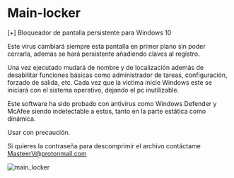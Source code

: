 # Main-locker
[+] Bloqueador de pantalla persistente para Windows 10

Este virus cambiará siempre esta pantalla en primer plano sin poder cerrarla, además se hará persistente
añadiendo claves al registro.

Una vez ejecutado mudará de nombre y de localización además de desabilitar funciones básicas como administrador 
de tareas, configuración, forzado de salida, etc. Cada vez que la víctima inicie Windows este se iniciará con 
el sistema operativo, dejando el pc inutilizable.

Este software ha sido probado con antivirus como Windows Defender y McAfee siendo indetectable a estos, tanto en
la parte estática como dinámica.

Usar con precaución.

Si quieres la contraseña para descomprimir el archivo contáctame MasteerV@protonmail.com

![main_locker](https://user-images.githubusercontent.com/94006629/155329300-afd84992-427d-4816-95ed-88c27ebb9670.jpg)

